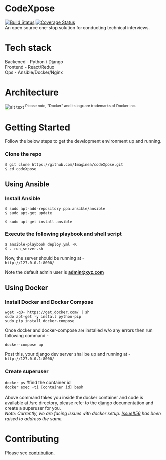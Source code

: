 # CodeXpose
[![Build Status](https://travis-ci.org/Imaginea/codeXpose.svg?branch=master)](https://travis-ci.org/Imaginea/codeXpose)
[![Coverage Status](https://coveralls.io/repos/github/Imaginea/codeXpose/badge.svg?branch=master)](https://coveralls.io/github/Imaginea/codeXpose?branch=master)</br>
An open source one-stop solution for conducting technical interviews.

# Tech stack
Backened  - Python / Django<br>
Frontend - React/Redux<br>
Ops - Ansible/Docker/Nginx

# Architecture 
![alt text](https://github.com/inovizz/codeXpose/blob/master/architecturediagram.png?raw=true)
<sup>Please note, "Docker" and its logo are trademarks of Docker Inc.</sup>

# Getting Started
Follow the below steps to get the development environment up and running.

### Clone the repo
`$ git clone https://github.com/Imaginea/codeXpose.git`<br>
`$ cd codeXpose`<br>

## Using Ansible 
### Install Ansible
`$ sudo apt-add-repository ppa:ansible/ansible`<br>
`$ sudo apt-get update`<br>

`$ sudo apt-get install ansible`<br>

### Execute the following playbook and shell script
`$ ansible-playbook deploy.yml -K`<br>
`$ . run_server.sh`<br>

Now, the server should be running at - <br>
`http://127.0.0.1:8000/`

Note the default admin user is **admin@xyz.com**<br>

## Using Docker
### Install Docker and Docker Compose
`wget -qO- https://get.docker.com/ | sh`<br>
`sudo apt-get -y install python-pip`<br>
`sudo pip install docker-compose`<br>

Once docker and docker-compose are installed w/o any errors then run following command - 

`docker-compose up`

Post this, your django dev server shall be up and running at - <br>
`http://127.0.0.1:8000/`

### Create superuser
`docker ps` #find the container id<br>
`docker exec -ti [container id] bash`<br><br>
Above command takes you inside the docker container and code is available at /src directory, please refer to the django documentation and create a superuser for you.<br>
*Note: Currently, we are facing issues with docker setup. [Issue#56](https://github.com/Imaginea/codeXpose/issues/56) has been raised to address the same.*<br>

# Contributing
Please see [contribution](CONTRIBUTING.md).
